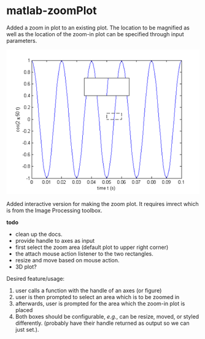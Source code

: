 matlab-zoomPlot
===============

Added a zoom in plot to an existing plot. The location to be magnified as well as the location of the zoom-in plot can be specified through input parameters.


![screenshot of example](./images/example.png)

Added interactive version for making the zoom plot. It requires imrect which is from the Image Processing toolbox. 


**todo**
- clean up the docs. 
- provide handle to axes as input 
 - first select the zoom area (default plot to upper right corner) 
 - the attach mouse action listener to the two rectangles. 
 - resize and move based on mouse action.
 - 3D plot? 


Desired feature/usage: 

1. user calls a function with the handle of an axes (or figure)  
2. user is then prompted to select an area which is to be zoomed in
3. afterwards, user is prompted for the area which the zoom-in plot is placed 
4. Both boxes should be configurable, _e.g._, can be resize, moved, or styled differently. (probably have their handle returned as output so we can just set.). 
